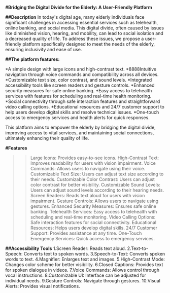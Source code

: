 **#Bridging the Digital Divide for the Elderly: A User-Friendly Platform**

**##Description**
In today's digital age, many elderly individuals face significant challenges in accessing essential services such as telehealth, online banking, and social media. This digital divide, often caused by issues like diminished vision, hearing, and mobility, can lead to social isolation and a decreased quality of life. To address these issues, we propose a user-friendly platform specifically designed to meet the needs of the elderly, ensuring inclusivity and ease of use.

**##The platform features:**

*A simple design with large icons and high-contrast text.
*8888Intuitive navigation through voice commands and compatibility across all devices.
*Customizable text size, color contrast, and sound levels.
*Integrated accessibility tools like screen readers and gesture controls.
*Enhanced security measures for safe online banking.
*Easy access to telehealth services with features for scheduling and real-time health monitoring.
*Social connectivity through safe interaction features and straightforward video calling options.
*Educational resources and 24/7 customer support to help users develop digital skills and resolve technical issues.
*One-touch access to emergency services and health alerts for quick responses.

This platform aims to empower the elderly by bridging the digital divide, improving access to vital services, and maintaining social connections, ultimately enhancing their quality of life.

**#Features**
>> Large Icons: Provides easy-to-see icons.
>> High-Contrast Text: Improves readability for users with vision impairment.
>> Voice Commands: Allows users to navigate using their voice.
>> Customizable Text Size: Users can adjust text size according to their needs.
>> Customizable Color Contrast: Users can adjust color contrast for better visibility.
>> Customizable Sound Levels: Users can adjust sound levels according to their hearing needs.
>> Screen Readers: Reads text aloud for users with vision impairment.
>> Gesture Controls: Allows users to navigate using gestures.
>> Enhanced Security Measures: Ensures safe online banking.
>> Telehealth Services: Easy access to telehealth with scheduling and real-time monitoring.
>> Video Calling Options: Safe interaction features for social connectivity.
>> Educational Resources: Helps users develop digital skills.
>> 24/7 Customer Support: Provides assistance at any time.
>> One-Touch Emergency Services: Quick access to emergency services.


**##Accessibility Tools**
1.Screen Reader: Reads text aloud.
2.Text-to-Speech: Converts text to spoken words.
3.Speech-to-Text: Converts spoken words to text.
4.Magnifier: Enlarges text and images.
5.High-Contrast Mode: Changes color scheme for better visibility.
6.Closed Captions: Provides text for spoken dialogue in videos.
7.Voice Commands: Allows control through vocal instructions.
8.Customizable UI: Interface can be adjusted for individual needs.
9.Gesture Controls: Navigate through gestures.
10.Visual Alerts: Provides visual notifications.
